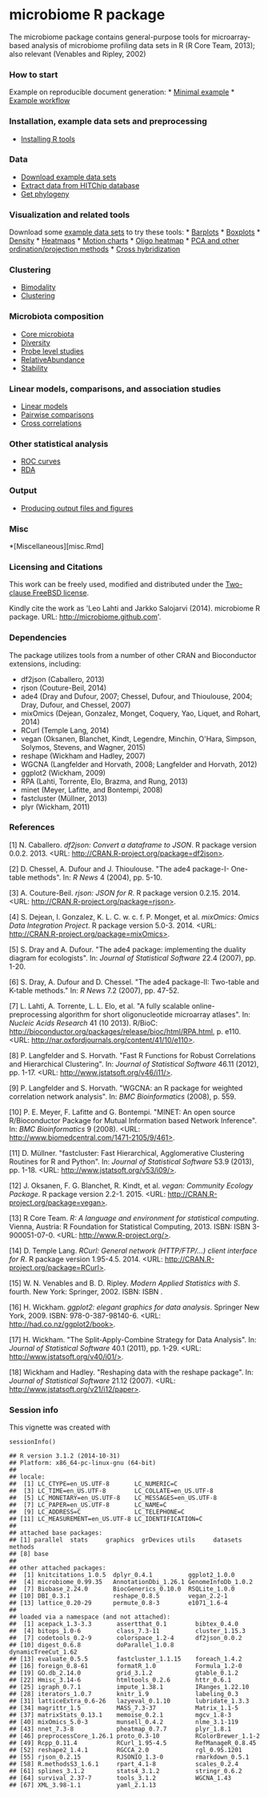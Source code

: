 <!--
  %\VignetteEngine{knitr::rmarkdown}
  %\VignetteIndexEntry{microbiome tutorial}
  %\usepackage[utf8]{inputenc}
-->




microbiome R package
====================

The microbiome package contains general-purpose tools for microarray-based analysis of microbiome profiling data sets in R (R Core Team, 2013); also relevant (Venables and Ripley, 2002)

### How to start

Example on reproducible document generation:
\* [Minimal example](Template.Rmd)
\* [Example workflow](Atlas.Rmd)

### Installation, example data sets and preprocessing

-   [Installing R tools](Installation.md)

### Data

-   [Download example data sets](Data.md)
-   [Extract data from HITChip database](https://github.com/microbiome/HITChipDB/blob/master/vignettes/vignette.md)
-   [Get phylogeny](Phylogeny.md)

### Visualization and related tools

Download some [example data sets](Data.md) to try these tools: \* [Barplots](Barplots.md) \* [Boxplots](Boxplots.md) \* [Density](Density.md) \* [Heatmaps](Heatmap.md) \* [Motion charts](Motionchart.md) \* [Oligo heatmap](Oligoheatmap.md) \* [PCA and other ordination/projection methods](PCA.md) \* [Cross hybridization](Crosshyb.md)

### Clustering

-   [Bimodality](Bimodality.md)
-   [Clustering](Clustering.md)

### Microbiota composition

-   [Core microbiota](Core.md)
-   [Diversity](Diversity.md)
-   [Probe level studies](Probelevel.md)
-   [RelativeAbundance](RelativeAbundance.md)
-   [Stability](Stability.md)

### Linear models, comparisons, and association studies

-   [Linear models](limma.md)
-   [Pairwise comparisons](Comparisons.md)
-   [Cross correlations](Crosscorrelation.md)

### Other statistical analysis

-   [ROC curves](ROC.md)
-   [RDA](RDA.md)

### Output

-   [Producing output files and figures](Output.md)

### Misc

\*[Miscellaneous][misc.Rmd]

### Licensing and Citations

This work can be freely used, modified and distributed under the [Two-clause FreeBSD license](http://en.wikipedia.org/wiki/BSD_licenses).

Kindly cite the work as 'Leo Lahti and Jarkko Salojarvi (2014). microbiome R package. URL: <http://microbiome.github.com>'.

### Dependencies

The package utilizes tools from a number of other CRAN and Bioconductor extensions, including:

-   df2json (Caballero, 2013)
-   rjson (Couture-Beil, 2014)
-   ade4 (Dray and Dufour, 2007; Chessel, Dufour, and Thioulouse, 2004; Dray, Dufour, and Chessel, 2007)
-   mixOmics (Dejean, Gonzalez, Monget, Coquery, Yao, Liquet, and Rohart, 2014)
-   RCurl (Temple Lang, 2014)
-   vegan (Oksanen, Blanchet, Kindt, Legendre, Minchin, O'Hara, Simpson, Solymos, Stevens, and Wagner, 2015)
-   reshape (Wickham and Hadley, 2007)
-   WGCNA (Langfelder and Horvath, 2008; Langfelder and Horvath, 2012)
-   ggplot2 (Wickham, 2009)
-   RPA (Lahti, Torrente, Elo, Brazma, and Rung, 2013)
-   minet (Meyer, Lafitte, and Bontempi, 2008)
-   fastcluster (Müllner, 2013)
-   plyr (Wickham, 2011)

### References

[1] N. Caballero. *df2json: Convert a dataframe to JSON*. R package version 0.0.2. 2013. <URL:
http://CRAN.R-project.org/package=df2json>.

[2] D. Chessel, A. Dufour and J. Thioulouse. "The ade4 package-I- One-table methods". In: *R News* 4 (2004), pp. 5-10.

[3] A. Couture-Beil. *rjson: JSON for R*. R package version 0.2.15. 2014. <URL: http://CRAN.R-project.org/package=rjson>.

[4] S. Dejean, I. Gonzalez, K. L. C. w. c. f. P. Monget, et al. *mixOmics: Omics Data Integration Project*. R package version 5.0-3. 2014. <URL: http://CRAN.R-project.org/package=mixOmics>.

[5] S. Dray and A. Dufour. "The ade4 package: implementing the duality diagram for ecologists". In: *Journal of Statistical Software* 22.4 (2007), pp. 1-20.

[6] S. Dray, A. Dufour and D. Chessel. "The ade4 package-II: Two-table and K-table methods." In: *R News* 7.2 (2007), pp. 47-52.

[7] L. Lahti, A. Torrente, L. L. Elo, et al. "A fully scalable online-preprocessing algorithm for short oligonucleotide microarray atlases". In: *Nucleic Acids Research* 41 (10 2013). R/BioC: <http://bioconductor.org/packages/release/bioc/html/RPA.html>, p. e110. <URL: http://nar.oxfordjournals.org/content/41/10/e110>.

[8] P. Langfelder and S. Horvath. "Fast R Functions for Robust Correlations and Hierarchical Clustering". In: *Journal of Statistical Software* 46.11 (2012), pp. 1-17. <URL:
http://www.jstatsoft.org/v46/i11/>.

[9] P. Langfelder and S. Horvath. "WGCNA: an R package for weighted correlation network analysis". In: *BMC Bioinformatics* (2008), p. 559.

[10] P. E. Meyer, F. Lafitte and G. Bontempi. "MINET: An open source R/Bioconductor Package for Mutual Information based Network Inference". In: *BMC Bioinformatics* 9 (2008). <URL:
http://www.biomedcentral.com/1471-2105/9/461>.

[11] D. Müllner. "fastcluster: Fast Hierarchical, Agglomerative Clustering Routines for R and Python". In: *Journal of Statistical Software* 53.9 (2013), pp. 1-18. <URL:
http://www.jstatsoft.org/v53/i09/>.

[12] J. Oksanen, F. G. Blanchet, R. Kindt, et al. *vegan: Community Ecology Package*. R package version 2.2-1. 2015. <URL:
http://CRAN.R-project.org/package=vegan>.

[13] R Core Team. *R: A language and environment for statistical computing*. Vienna, Austria: R Foundation for Statistical Computing, 2013. ISBN: ISBN 3-900051-07-0. <URL:
http://www.R-project.org/>.

[14] D. Temple Lang. *RCurl: General network (HTTP/FTP/...) client interface for R*. R package version 1.95-4.5. 2014. <URL:
http://CRAN.R-project.org/package=RCurl>.

[15] W. N. Venables and B. D. Ripley. *Modern Applied Statistics with S*. fourth. New York: Springer, 2002. ISBN: ISBN .

[16] H. Wickham. *ggplot2: elegant graphics for data analysis*. Springer New York, 2009. ISBN: 978-0-387-98140-6. <URL:
http://had.co.nz/ggplot2/book>.

[17] H. Wickham. "The Split-Apply-Combine Strategy for Data Analysis". In: *Journal of Statistical Software* 40.1 (2011), pp. 1-29. <URL: http://www.jstatsoft.org/v40/i01/>.

[18] Wickham and Hadley. "Reshaping data with the reshape package". In: *Journal of Statistical Software* 21.12 (2007). <URL: http://www.jstatsoft.org/v21/i12/paper>.

### Session info

This vignette was created with

``` {.r}
sessionInfo()
```

    ## R version 3.1.2 (2014-10-31)
    ## Platform: x86_64-pc-linux-gnu (64-bit)
    ## 
    ## locale:
    ##  [1] LC_CTYPE=en_US.UTF-8       LC_NUMERIC=C              
    ##  [3] LC_TIME=en_US.UTF-8        LC_COLLATE=en_US.UTF-8    
    ##  [5] LC_MONETARY=en_US.UTF-8    LC_MESSAGES=en_US.UTF-8   
    ##  [7] LC_PAPER=en_US.UTF-8       LC_NAME=C                 
    ##  [9] LC_ADDRESS=C               LC_TELEPHONE=C            
    ## [11] LC_MEASUREMENT=en_US.UTF-8 LC_IDENTIFICATION=C       
    ## 
    ## attached base packages:
    ## [1] parallel  stats     graphics  grDevices utils     datasets  methods  
    ## [8] base     
    ## 
    ## other attached packages:
    ##  [1] knitcitations_1.0.5  dplyr_0.4.1          ggplot2_1.0.0       
    ##  [4] microbiome_0.99.35   AnnotationDbi_1.26.1 GenomeInfoDb_1.0.2  
    ##  [7] Biobase_2.24.0       BiocGenerics_0.10.0  RSQLite_1.0.0       
    ## [10] DBI_0.3.1            reshape_0.8.5        vegan_2.2-1         
    ## [13] lattice_0.20-29      permute_0.8-3        e1071_1.6-4         
    ## 
    ## loaded via a namespace (and not attached):
    ##  [1] acepack_1.3-3.3       assertthat_0.1        bibtex_0.4.0         
    ##  [4] bitops_1.0-6          class_7.3-11          cluster_1.15.3       
    ##  [7] codetools_0.2-9       colorspace_1.2-4      df2json_0.0.2        
    ## [10] digest_0.6.8          doParallel_1.0.8      dynamicTreeCut_1.62  
    ## [13] evaluate_0.5.5        fastcluster_1.1.15    foreach_1.4.2        
    ## [16] foreign_0.8-61        formatR_1.0           Formula_1.2-0        
    ## [19] GO.db_2.14.0          grid_3.1.2            gtable_0.1.2         
    ## [22] Hmisc_3.14-6          htmltools_0.2.6       httr_0.6.1           
    ## [25] igraph_0.7.1          impute_1.38.1         IRanges_1.22.10      
    ## [28] iterators_1.0.7       knitr_1.9             labeling_0.3         
    ## [31] latticeExtra_0.6-26   lazyeval_0.1.10       lubridate_1.3.3      
    ## [34] magrittr_1.5          MASS_7.3-37           Matrix_1.1-5         
    ## [37] matrixStats_0.13.1    memoise_0.2.1         mgcv_1.8-3           
    ## [40] mixOmics_5.0-3        munsell_0.4.2         nlme_3.1-119         
    ## [43] nnet_7.3-8            pheatmap_0.7.7        plyr_1.8.1           
    ## [46] preprocessCore_1.26.1 proto_0.3-10          RColorBrewer_1.1-2   
    ## [49] Rcpp_0.11.4           RCurl_1.95-4.5        RefManageR_0.8.45    
    ## [52] reshape2_1.4.1        RGCCA_2.0             rgl_0.95.1201        
    ## [55] rjson_0.2.15          RJSONIO_1.3-0         rmarkdown_0.5.1      
    ## [58] R.methodsS3_1.6.1     rpart_4.1-8           scales_0.2.4         
    ## [61] splines_3.1.2         stats4_3.1.2          stringr_0.6.2        
    ## [64] survival_2.37-7       tools_3.1.2           WGCNA_1.43           
    ## [67] XML_3.98-1.1          yaml_2.1.13

